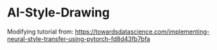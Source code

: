 # AI-Style-Drawing

Modifying tutorial from: https://towardsdatascience.com/implementing-neural-style-transfer-using-pytorch-fd8d43fb7bfa
